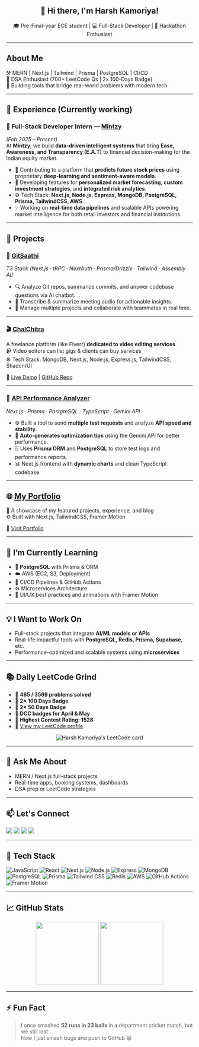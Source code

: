 <div align="center">

## 👋 Hi there, I'm Harsh Kamoriya!

🎓 Pre-Final-year ECE student&nbsp;|&nbsp;💻 Full-Stack Developer&nbsp;|&nbsp;🚀 Hackathon Enthusiast  
 

</div>

---

## About Me
⚒️ MERN | Next.js | Tailwind | Prisma | PostgreSQL | CI/CD  
🧠 DSA Enthusiast (700+ LeetCode Qs | 2x 100-Days Badge)  
📍 Building tools that bridge real-world problems with modern tech 

---

## 💼 Experience (Currently working)

### 🌱 Full-Stack Developer Intern — [Mintzy](https://mintzy.in/)  
*(Feb 2025 – Present)*  
At **Mintzy**, we build **data-driven intelligent systems** that bring **Ease, Awareness, and Transparency (E.A.T)** to financial decision-making for the Indian equity market.  
- 🚀 Contributing to a platform that **predicts future stock prices** using proprietary **deep-learning and sentiment-aware models**.  
- 🧩 Developing features for **personalized market forecasting**, **custom investment strategies**, and **integrated risk analytics**.  
- ⚙️ Tech Stack: **Next.js, Node.js, Express, MongoDB, PostgreSQL, Prisma, TailwindCSS, AWS**.  
- 💡 Working on **real-time data pipelines** and scalable APIs powering market intelligence for both retail investors and financial institutions.

---

## 🔭 Projects


### 🤖 [GitSaathi](https://git-buddy-69w18hzyp-raghvendra-singh-dhakars-projects.vercel.app)
*T3 Stack (Next.js · tRPC · NextAuth · Prisma/Drizzle · Tailwind · Assembly AI)*  
- 🔍 Analyze Git repos, summarize commits, and answer codebase questions via AI chatbot.  
- 🎤 Transcribe & summarize meeting audio for actionable insights.  
- 📂 Manage multiple projects and collaborate with teammates in real time.

---

### 🎬 [ChalChitra](https://chalchitra.vercel.app)  
A freelance platform (like Fiverr) **dedicated to video editing services**  
📹 Video editors can list gigs & clients can buy services  
⚙️ Tech Stack: MongoDB, Next.js, Node.js, Express.js, TailwindCSS, Shadcn/UI  

🔗 [Live Demo](https://chalchitra.vercel.app) | [GitHub Repo](https://github.com/Harshkamoriya/chalchitra)

---

### 🚀 [API Performance Analyzer](https://api-analyzer.vercel.app)
*Next.js · Prisma · PostgreSQL · TypeScript · Gemini API*  
- ⚙️ Built a tool to send **multiple test requests** and analyze **API speed and stability**.  
- 🤖 **Auto-generates optimization tips** using the Gemini API for better performance.  
- 🗄️ Uses **Prisma ORM** and **PostgreSQL** to store test logs and performance reports.  
- 📊 Next.js frontend with **dynamic charts** and clean TypeScript codebase.

---


## 🌐 [My Portfolio](https://harshkamoriya.vercel.app)  
📌 A showcase of my featured projects, experience, and blog  
⚙️ Built with Next.js, TailwindCSS, Framer Motion  

🔗 [Visit Portfolio](https://harsh-portfolio-gray.vercel.app/)

---

## 🌱 I’m Currently Learning

- 🧠 **PostgreSQL** with Prisma & ORM  
- ☁️ AWS (EC2, S3, Deployment)  
- 🔁 CI/CD Pipelines & GitHub Actions  
- ⚙️ Microservices Architecture  
- 🎨 UI/UX best practices and animations with Framer Motion  

---

## 💡 I Want to Work On

- Full-stack projects that integrate **AI/ML models or APIs**  
- Real-life impactful tools with **PostgreSQL, Redis, Prisma, Supabase**, etc.  
- Performance-optimized and scalable systems using **microservices**  

---

## 📚 Daily LeetCode Grind

- 🧩 **465 / 3569 problems solved**  
- 🏅 **2× 100 Days Badge**  
- 🏅 **2× 50 Days Badge**  
- 📆 **DCC badges for April & May**  
- 🚀 **Highest Contest Rating: 1528**  
- 🔗 [View my LeetCode profile](https://leetcode.com/Harshkamoriya/)

<div align="center"> 
<img src="https://leetcard.jacoblin.cool/wdqotnq4U5?theme=dark&font=Ubuntu&ext=contest" alt="Harsh Kamoriya's LeetCode card" />
</div>

---

## 💬 Ask Me About

- MERN / Next.js full-stack projects  
- Real-time apps, booking systems, dashboards  
- DSA prep or LeetCode strategies  

---

## 📫 Let's Connect

<p align="left">
  <a href="mailto:harshkamoriya.dev@gmail.com"><img src="https://img.shields.io/badge/Email-D14836?style=flat-square&logo=gmail&logoColor=white"/></a>
  <a href="https://linkedin.com/in/harshkamoriya"><img src="https://img.shields.io/badge/LinkedIn-blue?style=flat-square&logo=linkedin&logoColor=white"/></a>
  <a href="https://leetcode.com/Harshkamoriya"><img src="https://img.shields.io/badge/LeetCode-orange?style=flat-square&logo=Leetcode&logoColor=white"/></a>
  <a href="https://github.com/Harshkamoriya"><img src="https://img.shields.io/badge/GitHub-black?style=flat-square&logo=github&logoColor=white"/></a>
</p>

---

## 🧰 Tech Stack

![JavaScript](https://img.shields.io/badge/-JavaScript-black?style=flat-square&logo=javascript)
![React](https://img.shields.io/badge/-React-black?style=flat-square&logo=react)
![Next.js](https://img.shields.io/badge/-Next.js-black?style=flat-square&logo=next.js)
![Node.js](https://img.shields.io/badge/-Node.js-black?style=flat-square&logo=node.js)
![Express](https://img.shields.io/badge/-Express-black?style=flat-square&logo=express)
![MongoDB](https://img.shields.io/badge/-MongoDB-black?style=flat-square&logo=mongodb)
![PostgreSQL](https://img.shields.io/badge/-PostgreSQL-black?style=flat-square&logo=postgresql)
![Prisma](https://img.shields.io/badge/-Prisma-black?style=flat-square&logo=prisma)
![Tailwind CSS](https://img.shields.io/badge/-TailwindCSS-black?style=flat-square&logo=tailwind-css)
![Redis](https://img.shields.io/badge/-Redis-black?style=flat-square&logo=redis)
![AWS](https://img.shields.io/badge/-AWS-black?style=flat-square&logo=amazon-aws)
![GitHub Actions](https://img.shields.io/badge/-CI/CD-black?style=flat-square&logo=github-actions)
![Framer Motion](https://img.shields.io/badge/-Framer--Motion-black?style=flat-square&logo=framer)

---

## 📈 GitHub Stats

<p align="center">
  <img src="https://github-readme-stats.vercel.app/api?username=Harshkamoriya&show_icons=true&theme=radical&count_private=true" height="170">
  <img src="https://github-readme-stats.vercel.app/api/top-langs/?username=Harshkamoriya&layout=compact&theme=radical" height="170">
</p>

---

## ⚡ Fun Fact

> I once smashed **52 runs in 23 balls** in a department cricket match, but we still lost...  
> Now I just smash bugs and push to GitHub 😄
